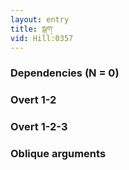 ```yaml
---
layout: entry
title: སྒག་
vid: Hill:0357
---
```

### Dependencies (N = 0)


### Overt 1-2


### Overt 1-2-3


### Oblique arguments
